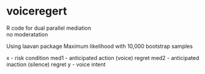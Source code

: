 # voiceregert
R code for dual parallel mediation  
no moderatation

Using laavan package 
Maximum likelihood with 10,000 bootstrap samples

x - risk condition
med1 - anticipated action (voice) regret
med2 - anticipated inaction (silence) regret
y - voice intent
